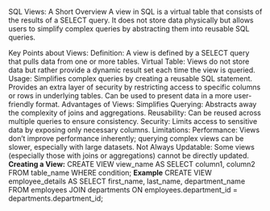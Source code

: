 SQL Views: A Short Overview
A view in SQL is a virtual table that consists of the results of a SELECT query. It does not store data physically but allows users to simplify complex queries by abstracting them into reusable SQL queries.

Key Points about Views:
Definition: A view is defined by a SELECT query that pulls data from one or more tables.
Virtual Table: Views do not store data but rather provide a dynamic result set each time the view is queried.
Usage:
Simplifies complex queries by creating a reusable SQL statement.
Provides an extra layer of security by restricting access to specific columns or rows in underlying tables.
Can be used to present data in a more user-friendly format.
Advantages of Views:
Simplifies Querying: Abstracts away the complexity of joins and aggregations.
Reusability: Can be reused across multiple queries to ensure consistency.
Security: Limits access to sensitive data by exposing only necessary columns.
Limitations:
Performance: Views don’t improve performance inherently; querying complex views can be slower, especially with large datasets.
Not Always Updatable: Some views (especially those with joins or aggregations) cannot be directly updated.
**Creating a View:**
CREATE VIEW view_name AS 
SELECT column1, column2 
FROM table_name
WHERE condition;
**Example**
CREATE VIEW employee_details AS
SELECT first_name, last_name, department_name 
FROM employees 
JOIN departments ON employees.department_id = departments.department_id;
